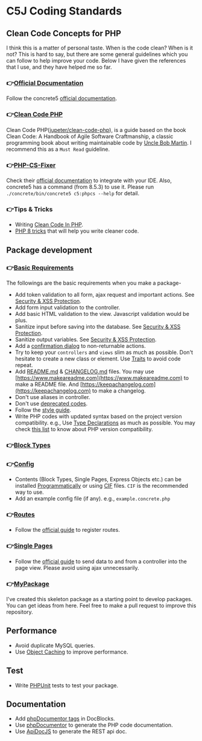 # C5J Coding Standards
## Clean Code Concepts for PHP

I think this is a matter of personal taste. When is the code clean? When is it not? This is hard to say, but there are some general guidelines which you can follow to help improve your code. Below I have given the references that I use, and they have helped me so far.

### 👉[Official Documentation](https://documentation.concrete5.org/developers/appendix/coding-style-guidelines)

Follow the concrete5 [official documentation](https://documentation.concrete5.org/developers/appendix/coding-style-guidelines).

### 👉[Clean Code PHP](https://github.com/jupeter/clean-code-php) 
Clean Code PHP([jupeter/clean-code-php](https://github.com/jupeter/clean-code-php)), is a guide based on the book Clean Code: A Handbook of Agile Software Craftmanship, a classic programming book about writing maintainable code by [Uncle Bob Martin](https://twitter.com/unclebobmartin). I recommend this as a `Must Read` guideline.

### 👉[PHP-CS-Fixer](https://github.com/FriendsOfPHP/PHP-CS-Fixer)

Check their [official documentation](https://cs.symfony.com/) to integrate with your IDE. Also, concrete5 has a command (from 8.5.3) to use it. Please run `./concrete/bin/concrete5 c5:phpcs --help` for detail.

### 👉Tips & Tricks

- Writing [Clean Code In PHP](https://stackcoder.in/posts/writing-clean-code-in-php).
- [PHP 8 tricks](https://latteandcode.medium.com/php-8-tricks-that-will-help-you-write-cleaner-code-374c71daffb6) that will help you write cleaner code.

## Package development

### 👉[Basic Requirements](https://documentation.concrete5.org/developers/packages/overview)

The followings are the basic requirements when you make a package-

- Add token validation to all form, ajax request and important actions. See [Security & XSS Protection](security.md).
- Add form input validation to the controller.
- Add basic HTML validation to the view. Javascript validation would be plus.  
- Sanitize input before saving into the database. See [Security & XSS Protection](security.md).
- Sanitize output variables. See [Security & XSS Protection](security.md).
- Add a [confirmation dialog](https://documentation.concrete5.org/tutorials/how-to-create-alert-notifications-and-modals) to non-returnable actions.
- Try to keep your `controllers` and `views` slim as much as possible. Don't hesitate to create a new class or element. Use [Traits](https://www.php.net/manual/en/language.oop5.traits.php) to avoid code repeat.
- Add [README.md](https://docs.github.com/en/github/creating-cloning-and-archiving-repositories/creating-a-repository-on-github/about-readmes) & [CHANGELOG.md](https://changelog.md) files. You may use [https://www.makeareadme.com](https://www.makeareadme.com) to make a README file. And [https://keepachangelog.com](https://keepachangelog.com) to make a changelog.
- Don't use aliases in controller.
- Don't use [deprecated codes](https://documentation.concrete5.org/developers/appendix/deprecated-code-reference-ongoing).
- Follow the [style guide](https://documentation.concrete5.org/developers/appendix/style-guide).
- Write PHP codes with updated syntax based on the project version compatibility. e.g., Use [Type Declarations](https://www.php.net/manual/en/language.types.declarations.php) as much as possible. You may check [this list](https://mlocati.github.io/articles/php-type-hinting.html) to know about PHP version compatibility.


### 👉[Block Types](https://documentation.concrete5.org/developers/working-with-blocks)


### 👉[Config](https://documentation.concrete5.org/developers/framework/configuration-and-keyvalue-storage/storing-configuration-values)

- Contents (Block Types, Single Pages, Express Objects etc.) can be installed [Programmatically](https://documentation.concrete5.org/developers/packages/programmatically-creating-composer-forms-and-controls) or using [CIF](https://documentation.concrete5.org/developers/packages/concrete5-cif-format-1) files. `CIF` is the recommended way to use.
- Add an example config file (if any). e.g., `example.concrete.php`


### 👉[Routes]((https://documentation.concrete5.org/developers/framework/routing/introduction) )

- Follow the [official guide](https://documentation.concrete5.org/developers/framework/routing/including-routes-in-packages) to register routes.

### 👉[Single Pages](https://documentation.concrete5.org/developers/pages-themes/working-with-pages/single-pages/overview)

- Follow the [official guide](https://documentation.concrete5.org/developers/pages-themes/working-with-pages/single-pages/sending-data-to-a-page-view) to send data to and from a controller into the page view. Please avoid using ajax unnecessarily.

### 👉[MyPackage](https://github.com/biplobice/MyPackage)

I've created this skeleton package  as a starting point to develop packages. You can get ideas from here. Feel free to make a pull request to improve this repository.

## Performance
- Avoid duplicate MySQL queries.
- Use [Object Caching](https://documentation.concrete5.org/developers/framework/caching/overview) to improve performance.


## Test
- Write [PHPUnit](https://phpunit.de/) tests to test your package.


## Documentation
- Add [phpDocumentor tags](https://manual.phpdoc.org/HTMLSmartyConverter/HandS/phpDocumentor/tutorial_tags.pkg.html) in DocBlocks.
- Use [phpDocumentor](https://www.phpdoc.org/) to generate the PHP code documentation.
- Use [ApiDocJS](https://apidocjs.com/) to generate the REST api doc.